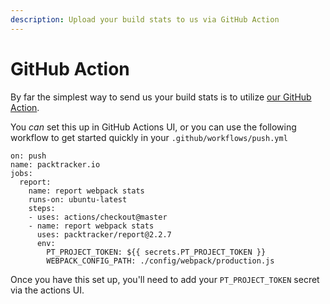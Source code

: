 ```yaml
---
description: Upload your build stats to us via GitHub Action
---
```


# GitHub Action

By far the simplest way to send us your build stats is to utilize [our GitHub Action](https://github.com/packtracker/github-action).

You _can_ set this up in GitHub Actions UI, or you can use the following workflow to get started quickly in your `.github/workflows/push.yml`

```text
on: push
name: packtracker.io
jobs:
  report:
    name: report webpack stats
    runs-on: ubuntu-latest
    steps:
    - uses: actions/checkout@master
    - name: report webpack stats
      uses: packtracker/report@2.2.7
      env:
        PT_PROJECT_TOKEN: ${{ secrets.PT_PROJECT_TOKEN }}
        WEBPACK_CONFIG_PATH: ./config/webpack/production.js

```

Once you have this set up, you'll need to add your `PT_PROJECT_TOKEN` secret via the actions UI.

